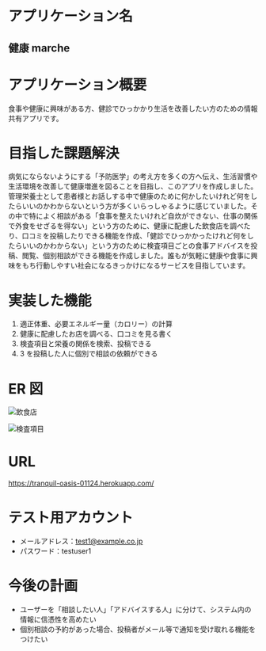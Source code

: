 # アプリケーション名

## 健康 marche

# アプリケーション概要

食事や健康に興味がある方、健診でひっかかり生活を改善したい方のための情報共有アプリです。

# 目指した課題解決

病気にならないようにする「予防医学」の考え方を多くの方へ伝え、生活習慣や生活環境を改善して健康増進を図ることを目指し、このアプリを作成しました。管理栄養士として患者様とお話しする中で健康のために何かしたいけれど何をしたらいいのかわからないという方が多くいらっしゃるように感じていました。その中で特によく相談がある「食事を整えたいけれど自炊ができない、仕事の関係で外食をせざるを得ない」という方のために、健康に配慮した飲食店を調べたり、口コミを投稿したりできる機能を作成、「健診でひっかかったけれど何をしたらいいのかわからない」という方のために検査項目ごとの食事アドバイスを投稿、閲覧、個別相談ができる機能を作成しました。誰もが気軽に健康や食事に興味をもち行動しやすい社会になるきっかけになるサービスを目指しています。

# 実装した機能

1. 適正体重、必要エネルギー量（カロリー）の計算
2. 健康に配慮したお店を調べる、口コミを見る書く
3. 検査項目と栄養の関係を検索、投稿できる
4. 3 を投稿した人に個別で相談の依頼ができる

# ER 図

![飲食店](https://github.com/totokisaki/portfolio_kenkoumarche/issues/5#issue-1192504479)

![検査項目](https://github.com/totokisaki/portfolio_kenkoumarche/issues/4#issue-1192504077)

# URL

https://tranquil-oasis-01124.herokuapp.com/

# テスト用アカウント

- メールアドレス：test1@example.co.jp
- パスワード：testuser1

# 今後の計画

- ユーザーを「相談したい人」「アドバイスする人」に分けて、システム内の情報に信憑性を高めたい
- 個別相談の予約があった場合、投稿者がメール等で通知を受け取れる機能をつけたい
